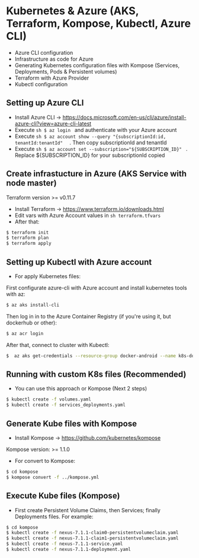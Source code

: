 # Kubernetes & Azure (AKS, Terraform, Kompose, Kubectl, Azure CLI)

  - Azure CLI configuration
  - Infrastructure as code for Azure
  - Generating Kubernetes configuration files with Kompose (Services, Deployments, Pods & Persistent volumes)
  - Terraform with Azure Provider
  - Kubectl configuration

## Setting up Azure CLI 

 - Install Azure CLI -> https://docs.microsoft.com/en-us/cli/azure/install-azure-cli?view=azure-cli-latest
 - Execute ```sh $ az login ``` and authenticate with your Azure account
 - Execute ```sh $ az account show --query "{subscriptionId:id, tenantId:tenantId"  ``` . Then copy subscriptionId and tenantId
 - Execute ```sh $ az account set --subscription="${SUBSCRIPTION_ID}" ``` . Replace ${SUBSCRIPTION_ID} for your subscriptionId copied

## Create infrastucture in Azure (AKS Service with node master)

Terraform version >= v0.11.7

 - Install Terraform -> https://www.terraform.io/downloads.html
 - Edit vars with Azure Account values in ```sh terraform.tfvars ```
 - After that:

 ```sh
 $ terraform init
 $ terraform plan
 $ terraform apply
 ```

## Setting up Kubectl with Azure account

 - For apply Kubernetes files:

 First configurate azure-cli with Azure account and install kubernetes tools with az: 

 ```sh 
 $ az aks install-cli 
 ```

 Then log in in to the Azure Container Registry (if you're using it, but dockerhub or other):

 ```sh
 $ az acr login
 ```

 After that, connect to cluster with Kubectl:

 ```sh
 $  az aks get-credentials --resource-group docker-android --name k8s-docker-android
 ``` 

## Running with custom K8s files (Recommended)

 - You can use this approach or Kompose (Next 2 steps)

 ```sh
 $ kubectl create -f volumes.yaml
 $ kubectl create -f services_deployments.yaml
 ```

## Generate Kube files with Kompose

 - Install Kompose -> https://github.com/kubernetes/kompose

 Kompose version: >= 1.1.0

 - For convert to Kompose:

 ```sh
 $ cd kompose
 $ kompose convert -f ../kompose.yml
 ```

## Execute Kube files (Kompose)

 - First create Persistent Volume Claims, then Services; finally Deployments files. For example:

 ```sh 
 $ cd kompose
 $ kubectl create -f nexus-7.1.1-claim0-persistentvolumeclaim.yaml 
 $ kubectl create -f nexus-7.1.1-claim1-persistentvolumeclaim.yaml 
 $ kubectl create -f nexus-7.1.1-service.yaml 
 $ kubectl create -f nexus-7.1.1-deployment.yaml 
 ```



